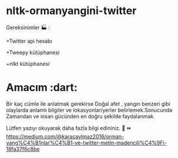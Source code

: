 # nltk-ormanyangini-twitter


Gereksinimler :factory: :

  +Twitter api hesabı
  
  +Tweepy kütüphanesi
  
  +nlkt kütüphanesi
  
  
  
  <h1>Amacım :dart: </h1>  Bir kaç cümle ile anlatmak gerekirse  Doğal afet , yangın benzeri gibi  olaylarda anlamlı bilgiler ve lokasyonlar/yerler  belirlemek.Sonucunda Zamandan ve insan gücünden en doğru şekilde faydalanmak.

Lütfen yazıyı okuyarak daha fazla bilgi edininiz.
 :memo: :fast_forward: https://medium.com/@karacaylmaz2016/orman-yang%C4%B1nlar%C4%B1-ve-twitter-metin-madencili%C4%9Fi-18fa37f6c8be
